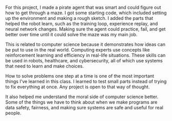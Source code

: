 For this project, I made a pirate agent that was smart and could figure out how to get through a maze.  I got some starting code, which included setting up the environment and making a rough sketch.  I added the parts that helped the robot learn, such as the training loop, experience replay, and neural network changes.  Making sure the agent could practice, fail, and get better over time until it could solve the maze was my main job.

 This is related to computer science because it demonstrates how ideas can be put to use in the real world.  Computing experts use concepts like reinforcement learning and efficiency in real-life situations.  These skills can be used in robots, healthcare, and cybersecurity, all of which use systems that need to learn and make choices.

How to solve problems one step at a time is one of the most important things I've learned in this class.  I learned to test small parts instead of trying to fix everything at once.  Any project is open to that way of thought.

 It also helped me understand the moral side of computer science better.  Some of the things we have to think about when we make programs are data safety, fairness, and making sure systems are safe and useful for real people.
